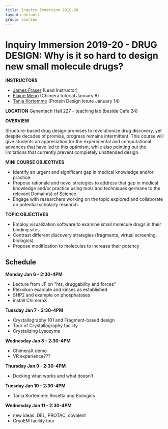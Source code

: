 ```yaml
---
title: Inquiry Immersion 2019-20
layout: default
group: courses
---
```


# Inquiry Immersion 2019-20 -  DRUG DESIGN: Why is it so hard to design new small molecule drugs? #

**INSTRUCTORS**
- [James Fraser](mailto:jfraser@fraserlab.com) (Lead Instructor)
- [Elaine Meng](mailto:meng@cgl.ucsf.edu) (Chimera tutorial January 8)
- [Tanja Kortemme](mailto:kortemme@cgl.ucsf.edu) (Protein Design leture January 14)

**LOCATION**
Genentech Hall 227 - teaching lab (beside Cafe 24)

**OVERVIEW**

Structure-based drug design promises to revolutionize drug discovery, yet despite decades of promise, progress remains intermittent. This course will give students an appreciation for the experimental and computational advances that have led to this optimism, while also pointing out the limitations that currently prevent completely unattended design.

**MINI COURSE OBJECTIVES**

- Identify an urgent and significant gap in medical knowledge and/or practice.
- Propose rationale and novel strategies to address that gap in medical knowledge and/or practice using tools and techniques germane to the relevant Domain(s) of Science.
- Engage with researchers working on the topic explored and collaborate on potential scholarly research.

**TOPIC OBJECTIVES**

- Employ visualization software to examine small molecule drugs in their binding sites.
- Contrast different discovery strategies (fragments, virtual screening, biologics)
- Propose modification to molecules to increase their potency

## Schedule ##

**Monday Jan 6 - 2:30-4PM**
- Lecture from JF on "hts, druggability and forces"
- Plexxikon example and kinses as established
- SHP2 and example on phosphatases
- install ChimeraX

**Tuesday Jan 7 - 2:30-4PM**
- Crystallography 101 and Fragment-based design
- Tour of Crystallography facility
- Crystalizing Lysozyme

**Wednesday Jan 8 - 2:30-4PM**
- ChimeraX demo
- VR experience???

**Thursday Jan 9 - 2:30-4PM**
- Docking what works and what doesn't

**Tuesday Jan 10 - 2:30-4PM**
- Tanja Kortemme: Rosetta and Biologics

**Wednesday Jan 11 - 2:30-4PM**
- new ideas: DEL, PROTAC, covalent
- CryoEM facility tour
